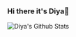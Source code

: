 ### Hi there it's Diya👋
<img align="left" alt="Diya's Github Stats" src="https://github-readme-stats.vercel.app/api?username=DiyadotSaha&show_icons=true&hide_border=true&hide=stars,prs,issues&count_private=true&theme=radical"/>
<!--
**DiyadotSaha/DiyadotSaha** is a ✨ _special_ ✨ repository because its `README.md` (this file) appears on your GitHub profile.
<img align="left" alt="Top Languages used" src=https://github-readme-stats.vercel.app/api/top-langs/?username=DiyadotSaha />
Here are some ideas to get you started:

- 🔭 I’m currently working on ...
- 🌱 I’m currently learning ...
- 👯 I’m looking to collaborate on ...
- 🤔 I’m looking for help with ...
- 💬 Ask me about ...
- 📫 How to reach me: ...
- 😄 Pronouns: ...
- ⚡ Fun fact: ...
-->
